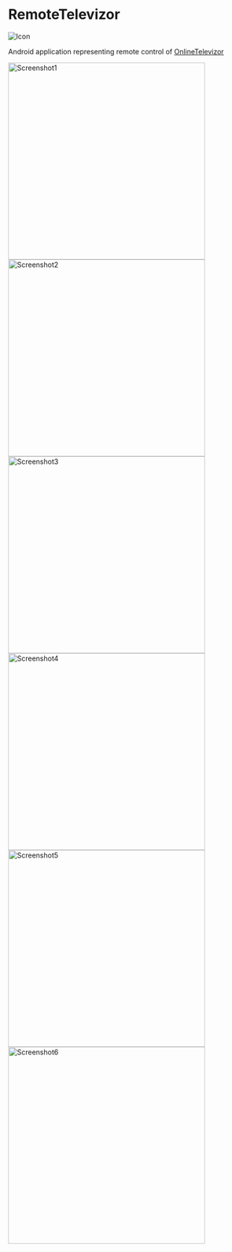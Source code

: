 # RemoteTelevizor

![Icon](https://github.com/petrj/RemoteTelevizor/blob/main/Graphics/Icon220x220.png?raw=true)


Android application representing remote control of [OnlineTelevizor](https://github.com/petrj/OnlineTelevizor)



<img src="https://github.com/petrj/RemoteTelevizor/blob/main/Screenshots/Screenshot01.jpg" width="400" alt="Screenshot1"/>
<img src="https://github.com/petrj/RemoteTelevizor/blob/main/Screenshots/Screenshot02.jpg" width="400" alt="Screenshot2"/>
<img src="https://github.com/petrj/RemoteTelevizor/blob/main/Screenshots/Screenshot03.jpg" width="400" alt="Screenshot3"/>
<img src="https://github.com/petrj/RemoteTelevizor/blob/main/Screenshots/Screenshot04.jpg" width="400" alt="Screenshot4"/>
<img src="https://github.com/petrj/RemoteTelevizor/blob/main/Screenshots/Screenshot05.jpg" width="400" alt="Screenshot5"/>
<img src="https://github.com/petrj/RemoteTelevizor/blob/main/Screenshots/Screenshot06.jpg" width="400" alt="Screenshot6"/>